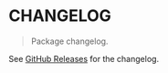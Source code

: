 # CHANGELOG

> Package changelog.

See [GitHub Releases](https://github.com/stdlib-js/array-mskreject/releases) for the changelog.